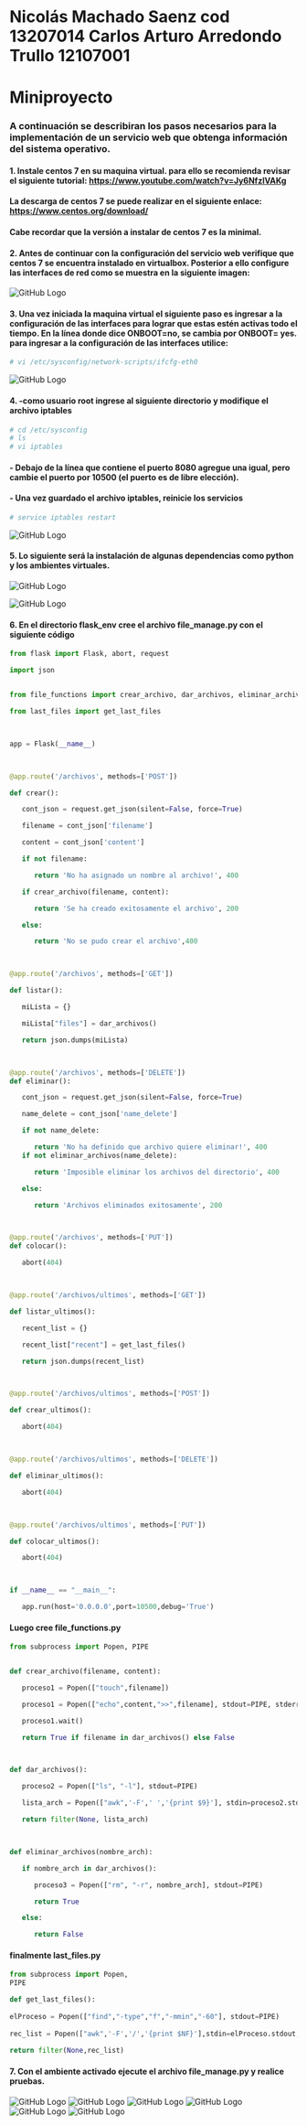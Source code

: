 # Nicolás Machado Saenz cod 13207014 Carlos Arturo Arredondo Trullo 12107001

# Miniproyecto

### A continuación se describiran los pasos necesarios para la implementación de un servicio web que obtenga información del sistema operativo.
#### 1. Instale centos 7 en su maquina virtual. para ello se recomienda revisar el siguiente tutorial: https://www.youtube.com/watch?v=Jy6NfzlVAKg
#### La descarga de centos 7 se puede realizar en el siguiente enlace: https://www.centos.org/download/
#### Cabe recordar que la versión a instalar de centos 7 es la minimal.

#### 2. Antes de continuar con la configuración del servicio web verifique que centos 7 se encuentra instalado en virtualbox. Posterior a ello configure las interfaces de red como se muestra en la siguiente imagen:

![GitHub Logo](https://github.com/carlostrullo/miniproyecto/blob/master/interfaz-red-1.png)

#### 3. Una vez iniciada la maquina virtual el siguiente paso es ingresar a la configuración de las interfaces para lograr que estas estén activas todo el tiempo. En la línea donde dice ONBOOT=no, se cambia por ONBOOT= yes. para ingresar a la configuración de las interfaces utilice:

```sh
# vi /etc/sysconfig/network-scripts/ifcfg-eth0
```
![GitHub Logo](https://github.com/carlostrullo/miniproyecto/blob/master/interfaz-red-2.png)

#### 4. -como usuario root ingrese al siguiente directorio y modifique el archivo iptables
```sh
# cd /etc/sysconfig
# ls
# vi iptables
```
#### - Debajo de la línea que contiene el puerto 8080 agregue una igual, pero cambie el puerto por 10500 (el puerto es de libre elección).


#### - Una vez guardado el archivo iptables, reinicie los servicios
```sh
# service iptables restart
```
![GitHub Logo](https://github.com/carlostrullo/miniproyecto/blob/master/interfaz-red-3.png)

#### 5. Lo siguiente será la instalación de algunas dependencias como python y los ambientes virtuales.


![GitHub Logo](https://github.com/carlostrullo/miniproyecto/blob/master/entornos-1.png)

![GitHub Logo](https://github.com/carlostrullo/miniproyecto/blob/master/entornos-2.png)


#### 6. En el directorio flask_env cree el archivo file_manage.py con el siguiente código

```py
from flask import Flask, abort, request

import json


from file_functions import crear_archivo, dar_archivos, eliminar_archivos

from last_files import get_last_files



app = Flask(__name__)



@app.route('/archivos', methods=['POST'])

def crear():

   cont_json = request.get_json(silent=False, force=True)

   filename = cont_json['filename']

   content = cont_json['content']

   if not filename:

      return 'No ha asignado un nombre al archivo!', 400

   if crear_archivo(filename, content):

      return 'Se ha creado exitosamente el archivo', 200

   else:

      return 'No se pudo crear el archivo',400



@app.route('/archivos', methods=['GET'])

def listar():

   miLista = {}

   miLista["files"] = dar_archivos()

   return json.dumps(miLista)



@app.route('/archivos', methods=['DELETE'])
def eliminar():

   cont_json = request.get_json(silent=False, force=True)

   name_delete = cont_json['name_delete']

   if not name_delete:

      return 'No ha definido que archivo quiere eliminar!', 400
   if not eliminar_archivos(name_delete):

      return 'Imposible eliminar los archivos del directorio', 400

   else:

      return 'Archivos eliminados exitosamente', 200



@app.route('/archivos', methods=['PUT'])
def colocar():

   abort(404)



@app.route('/archivos/ultimos', methods=['GET'])

def listar_ultimos():

   recent_list = {}

   recent_list["recent"] = get_last_files()

   return json.dumps(recent_list)



@app.route('/archivos/ultimos', methods=['POST'])

def crear_ultimos():

   abort(404)



@app.route('/archivos/ultimos', methods=['DELETE'])

def eliminar_ultimos():

   abort(404)



@app.route('/archivos/ultimos', methods=['PUT'])

def colocar_ultimos():

   abort(404)



if __name__ == "__main__":

   app.run(host='0.0.0.0',port=10500,debug='True')

```

#### Luego cree file_functions.py

```py
from subprocess import Popen, PIPE


def crear_archivo(filename, content):

   proceso1 = Popen(["touch",filename])

   proceso1 = Popen(["echo",content,">>",filename], stdout=PIPE, stderr=PIPE)

   proceso1.wait()

   return True if filename in dar_archivos() else False



def dar_archivos():

   proceso2 = Popen(["ls", "-l"], stdout=PIPE)

   lista_arch = Popen(["awk",'-F',' ','{print $9}'], stdin=proceso2.stdout, stdout=PIPE).communicate()[0].split('\n')

   return filter(None, lista_arch)



def eliminar_archivos(nombre_arch):

   if nombre_arch in dar_archivos():

      proceso3 = Popen(["rm", "-r", nombre_arch], stdout=PIPE)

      return True

   else:

      return False


```

#### finalmente last_files.py

```py
from subprocess import Popen, 
PIPE

def get_last_files():
   
elProceso = Popen(["find","-type","f","-mmin","-60"], stdout=PIPE)
   
rec_list = Popen(["awk",'-F','/','{print $NF}'],stdin=elProceso.stdout, stdout=PIPE).communicate()[0].split('\n')
   
return filter(None,rec_list)
```
#### 7. Con el ambiente activado ejecute el archivo file_manage.py  y realice pruebas.
![GitHub Logo](https://github.com/carlostrullo/miniproyecto/blob/master/get-files-1.png)
![GitHub Logo](https://github.com/carlostrullo/miniproyecto/blob/master/get-recent-files-1.png)
![GitHub Logo](https://github.com/carlostrullo/miniproyecto/blob/master/post-files-1.png)
![GitHub Logo](https://github.com/carlostrullo/miniproyecto/blob/master/put-files-not-found-1.png)
![GitHub Logo](https://github.com/carlostrullo/miniproyecto/blob/master/ejecucion-servicio.png)
![GitHub Logo](https://github.com/carlostrullo/miniproyecto/blob/master/log-console.png)





